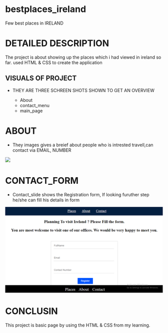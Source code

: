 # bestplaces_ireland #
Few best places in IRELAND

# DETAILED DESCRIPTION #

The project is about showing up the places which i had viewed in ireland so far. used HTML & CSS to create the application

## VISUALS OF PROJECT

* THEY ARE THREE SCHREEN SHOTS SHOWN TO GET AN OVERVIEW

  * About
  * contact_menu
  * main_page

# ABOUT

* They images gives a breief about people who is intrested travell,can contact via EMAIL, NUMBER

![](About.png=10x10)

# CONTACT_FORM

* Contact_slide shows the Registration form, If looking furuther step he/she can fill his details in form

![](contact_menu.png)

# CONCLUSIN

This project is  basic page by using the HTML & CSS from my learning.
